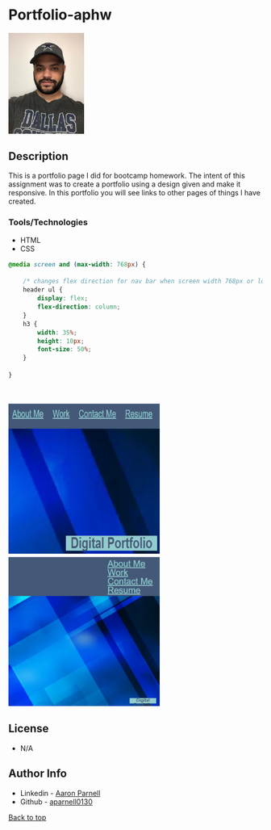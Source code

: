 # Portfolio-aphw

<img src="assets\images\img_2295.jpg" alt="profile " width="150">

## Description

This is a portfolio page I did for bootcamp homework. The intent of this assignment was to create a portfolio using a design given and make it responsive. In this portfolio you will see links to other pages of things I have created.

### Tools/Technologies
- HTML
- CSS

```CSS
@media screen and (max-width: 768px) {

    /* changes flex direction for nav bar when screen width 768px or lower */
    header ul {
        display: flex;
        flex-direction: column;
    }
    h3 {
        width: 35%;
        height: 10px;
        font-size: 50%;
    }

}




```

<img src="assets\images\navBarScreenShot.PNG" alt="Nav Bar" width="300px" height="300px">
<img src="assets\images\navBarResponsive.PNG" alt="Nav Bar Responsive" width="300px">


## License
- N/A 

## Author Info
- Linkedin - [Aaron Parnell](https://www.linkedin.com/in/aaron-parnell-1ab4661b3/)
- Github - [aparnell0130](https://github.com/aparnell0130)

[Back to top](#Portfolio-aphw)